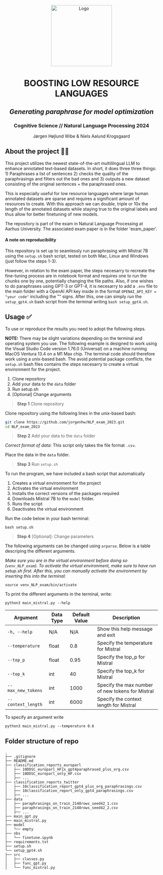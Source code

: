 <!-- PROJECT LOGO -->
<br />
<p align="center">
  <a href="https://i.imgur.com/20I4D5w.png">
    <img src="https://i.imgur.com/20I4D5w.png" alt="Logo" width=200 height=200>
  </a>
  
  <h1 align="center">BOOSTING LOW RESOURCE LANGUAGES</h1> 
  <h2 align="center"><i>Generating paraphrase for model optimization</i></h2> 
  <h3 align="center">Cognitive Science // Natural Language Processing 2024</h3>


  <p align="center">
    Jørgen Højlund Wibe & Niels Aalund Krogsgaard
  </p>
</p>


<!-- ABOUT THE PROJECT -->
## About the project 🤷‍♂️
This project utilizes the newest state-of-the-art multililngual LLM to enhance annotated text-based datasets. In short, it does three three things: 1) Paraphrases a list of sentences 2) checks the quality of the paraphrasings and filters out the bad ones and 3) outputs a new dataset consisting of the original sentences + the paraphrased ones.

This is especially useful for low resource languages where large human annotated datasets are sparse and requires a significant amount of resources to create. With this approach we can double, triple or 10x the length of the annotated datasets while staying true to the original labels and thus allow for better finetuning of new models. 

The repository is part of the exam in Natural Language Processing at Aarhus University. The associated exam paper is in the folder 'exam_paper'.

<!-- ABOUT THE PROJECT -->
#### A note on reproducibility
This repository is set up to seamlessly run paraphrasing with Mistral 7B using the `setup.sh` bash script, tested on both Mac, Linux and Windows (just follow the steps 1-3). 

However, in relation to the exam paper, the steps necesarry to recreate the fine-tuning process are in notebook format and requires one to run the chunks one by one, potentially changing the file paths. Also, if one wishes to do paraphrases using GPT-3 or GPT-4, it is necesarry to add a `.env` file to the main folder with a OpenAI API key inside in the format `OPENAI_API_KEY = "your code"` including the "" signs. After this, one can simply run the `setup_gpt4.sh` bash script from the terminal writing `bash setup_gpt4.sh`.

<!-- USAGE -->
## Usage ✅
To use or reproduce the results you need to adopt the following steps.

**NOTE:** There may be slight variations depending on the terminal and operating system you use. The following example is designed to work using the Visual Studio Code version 1.76.0 (Universal) on a machine running MacOS Ventura 13.4 on a M1 Max chip. The terminal code should therefore work using a unix-based bash. The avoid potential package conflicts, the ```setup.sh``` bash files contains the steps necesarry to create a virtual environment for the project.

1. Clone repository
2. Add your data to the ```data``` folder
3. Run setup.sh
4. [Optional] Change arguments

> **Step 1** Clone repository

Clone repository using the following lines in the unix-based bash:

```bash
git clone https://github.com/jorgenhw/NLP_exam_2023.git
cd NLP_exam_2023
```

> **Step 2** Add your data to the ```data``` folder

*Correct format of data:*
This script only takes the file format ```.csv```.

Place the data in the ```data``` folder.

> **Step 3** Run ```setup.sh```

To run the program, we have included a bash script that automatically

1. Creates a virtual environment for the project
2. Activates the virtual environment
3. Installs the correct versions of the packages required
4. Downloads Mistral 7B to the `model` folder.
5. Runs the script
6. Deactivates the virtual environment

Run the code below in your bash terminal:

```
bash setup.sh
```

> **Step 4** [Optional]: Change parameters

The following arguments can be changed using ```arparse```. Below is a table descriping the different arguments.

*Make sure you are in the virtual environment before doing so (`venv_NLP_exam`). To activate the virtual environment, make sure to have run setup.sh first. After this, you can manually activate the environment by inserting this into the terminal:*
```
source venv_NLP_exam/bin/activate
```

To print the different arguments in the terminal, write:
```
python3 main_mistral.py --help
```

| Argument                | Data Type | Default Value                                                         | Description                                                                                         |
|-------------------------|-----------|-----------------------------------------------------------------------|-----------------------------------------------------------------------------------------------------|
| `-h, --help`            | N/A       | N/A                                                                   | Show this help message and exit                                                                     |
| `--temperature`         | float     | 0.8                                                                   | Specify the temperature for Mistral                                                                 |
| `--top_p`               | float     | 0.95                                                                  | Specify the top_p for Mistral                                                                       |
| `--top_k`               | int       | 40                                                                    | Specify the top_k for Mistral                                                                       |
| `--max_new_tokens`      | int       | 1000                                                                  | Specify the max number of new tokens for Mistral                                                    |
| `--context_length`      | int       | 6000                                                                  | Specify the context length for Mistral                                                              |

To specify an argument write

```
python3 main_mistral.py --temperature 0.6
```

## Folder structure of repo

```
.
├── .gitignore
├── README.md
├── classification_reports_europarl
│   ├── 10DDSC_europarl_HF1x_gpt4paraphrased_plus_org.csv
│   ├── 10DDSC_europarl_only_HF.csv
│   ├── ...
├── classification_reports_twitter
│   ├── 10classification_report_gpt4_plus_org_paraphrasings.csv
│   ├── 10classification_report_only_gpt4_paraphrasings.csv
│   ├── ...
├── data
│   ├── paraphrasings_on_train_2148rows_seed42_1.csv
│   ├── paraphrasings_on_train_2148rows_seed42_2.csv
│   ├── ...
├── main_gpt.py
├── main_mistral.py
├── model
│   └── empty
├── nbs
│   └── finetune.ipynb
├── requirements.txt
├── setup.sh
└── setup_gpt4.sh
├── src
│   ├── classes.py
│   ├── func_gpt.py
│   └── func_mistral.py
```

